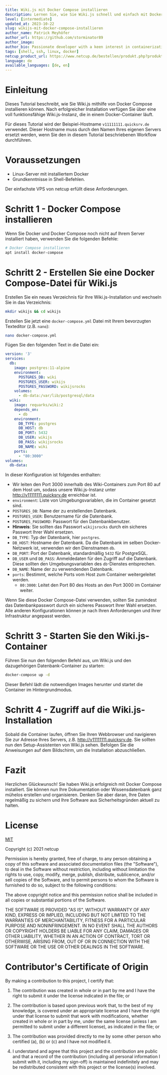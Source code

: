 ```yaml
---
title: Wiki.js mit Docker Compose installieren
description: Lernen Sie, wie Sie Wiki.js schnell und einfach mit Docker Compose auf Ihrem Linux-Server installieren können.
level: [intermediate]
updated_at: 2023-10-22
slug: wikijs-mit-docker-compose-installieren
author_name: Patrick Meyhöfer
author_url: https://github.com/storminator89
author_image:
author_bio: Passionate developer with a keen interest in containerization and automation.
tags: [shell, ssh, linux, docker] 
netcup_product_url: https://www.netcup.de/bestellen/produkt.php?produkt=2948
language: de
available_languages: [de, en]
---
```


# Einleitung

Dieses Tutorial beschreibt, wie Sie Wiki.js mithilfe von Docker Compose installieren können. Nach erfolgreicher Installation verfügen Sie über eine voll funktionsfähige Wiki.js-Instanz, die in einem Docker-Container läuft.

Für dieses Tutorial wird der Beispiel-Hostname `v11111111.quicksrv.de` verwendet. Dieser Hostname muss durch den Namen Ihres eigenen Servers ersetzt werden, wenn Sie den in diesem Tutorial beschriebenen Workflow durchführen.

# Voraussetzungen

- Linux-Server mit installiertem Docker
- Grundkenntnisse in Shell-Befehlen.

Der einfachste VPS von netcup erfüllt diese Anforderungen.

# Schritt 1 - Docker Compose installieren

Wenn Sie Docker und Docker Compose noch nicht auf Ihrem Server installiert haben, verwenden Sie die folgenden Befehle:

```bash
# Docker Compose installieren
apt install docker-compose
```
# Schritt 2 - Erstellen Sie eine Docker Compose-Datei für Wiki.js

Erstellen Sie ein neues Verzeichnis für Ihre Wiki.js-Installation und wechseln Sie in das Verzeichnis:

```bash
mkdir wikijs && cd wikijs
```

Erstellen Sie jetzt eine `docker-compose.yml` Datei mit Ihrem bevorzugten Texteditor (z.B. `nano`):

```bash
nano docker-compose.yml
```
Fügen Sie den folgenden Text in die Datei ein:

```yaml
version: '3'
services:
  db:
    image: postgres:11-alpine
    environment:
      POSTGRES_DB: wiki
      POSTGRES_USER: wikijs
      POSTGRES_PASSWORD: wikijsrocks
    volumes:
      - db-data:/var/lib/postgresql/data
  wiki:
    image: requarks/wiki:2
    depends_on:
      - db
    environment:
      DB_TYPE: postgres
      DB_HOST: db
      DB_PORT: 5432
      DB_USER: wikijs
      DB_PASS: wikijsrocks
      DB_NAME: wiki
    ports:
      - "80:3000"
volumes:
  db-data:
```

In dieser Konfiguration ist folgendes enthalten:

- Wir leiten den Port 3000 innerhalb des Wiki-Containers zum Port 80 auf dem Host um, sodass unsere Wiki.js-Instanz unter http://v11111111.quicksrv.de erreichbar ist.
- `environment`: Liste von Umgebungsvariablen, die im Container gesetzt sind.
- `POSTGRES_DB`: Name der zu erstellenden Datenbank.
- `POSTGRES_USER`: Benutzername für die Datenbank.
- `POSTGRES_PASSWORD`: Passwort für den Datenbankbenutzer.
- **Hinweis**: Sie sollten das Passwort `wikijsrocks` durch ein sicheres Passwort Ihrer Wahl ersetzen.
- `DB_TYPE`: Typ der Datenbank, hier `postgres`.
- `DB_HOST`: Hostname der Datenbank. Da die Datenbank im selben Docker-Netzwerk ist, verwenden wir den Dienstnamen `db`.
- `DB_PORT`: Port der Datenbank, standardmäßig `5432` für PostgreSQL.
- `DB_USER` und `DB_PASS`: Anmeldedaten für den Zugriff auf die Datenbank. Diese sollten den Umgebungsvariablen des `db`-Dienstes entsprechen.
- `DB_NAME`: Name der zu verwendenden Datenbank.
- `ports`: Bestimmt, welche Ports vom Host zum Container weitergeleitet werden.
  - `80:3000`: Leitet den Port 80 des Hosts an den Port 3000 im Container weiter.


Wenn Sie diese Docker Compose-Datei verwenden, sollten Sie zumindest das Datenbankpasswort durch ein sicheres Passwort Ihrer Wahl ersetzen. Alle anderen Konfigurationen können je nach Ihren Anforderungen und Ihrer Infrastruktur angepasst werden.

# Schritt 3 - Starten Sie den Wiki.js-Container

Führen Sie nun den folgenden Befehl aus, um Wiki.js und den dazugehörigen Datenbank-Container zu starten:

```bash
docker-compose up -d
```
Dieser Befehl lädt die notwendigen Images herunter und startet die Container im Hintergrundmodus.

# Schritt 4 - Zugriff auf die Wiki.js-Installation

Sobald die Container laufen, öffnen Sie Ihren Webbrowser und navigieren Sie zur Adresse Ihres Servers, z.B. http://v11111111.quicksrv.de. Sie sollten nun den Setup-Assistenten von Wiki.js sehen. Befolgen Sie die Anweisungen auf dem Bildschirm, um die Installation abzuschließen.

# Fazit

Herzlichen Glückwunsch! Sie haben Wiki.js erfolgreich mit Docker Compose installiert. Sie können nun Ihre Dokumentation oder Wissensdatenbank ganz mühelos erstellen und organisieren. Denken Sie aber daran, Ihre Daten regelmäßig zu sichern und Ihre Software aus Sicherheitsgründen aktuell zu halten.

# License

[MIT](https://github.com/netcup-community/community-tutorials/blob/main/LICENSE)

Copyright (c) 2021 netcup

Permission is hereby granted, free of charge, to any person obtaining a copy of this software and associated documentation files (the "Software"), to deal in the Software without restriction, including without limitation the rights to use, copy, modify, merge, publish, distribute, sublicence, and/or sell copies of the Software, and to permit persons to whom the Software is furnished to do so, subject to the following conditions:

The above copyright notice and this permission notice shall be included in all copies or substantial portions of the Software.

THE SOFTWARE IS PROVIDED "AS IS", WITHOUT WARRANTY OF ANY KIND, EXPRESS OR IMPLIED, INCLUDING BUT NOT LIMITED TO THE WARRANTIES OF MERCHANTABILITY, FITNESS FOR A PARTICULAR PURPOSE AND NONINFRINGEMENT. IN NO EVENT SHALL THE AUTHORS OR COPYRIGHT HOLDERS BE LIABLE FOR ANY CLAIM, DAMAGES OR OTHER LIABILITY, WHETHER IN AN ACTION OF CONTRACT, TORT OR OTHERWISE, ARISING FROM, OUT OF OR IN CONNECTION WITH THE SOFTWARE OR THE USE OR OTHER DEALINGS IN THE SOFTWARE.

# Contributor's Certificate of Origin
By making a contribution to this project, I certify that:

 1) The contribution was created in whole or in part by me and I have the right to submit it under the license indicated in the file; or

 2) The contribution is based upon previous work that, to the best of my knowledge, is covered under an appropriate license and I have the right under that license to submit that work with modifications, whether created in whole or in part by me, under the same license (unless I am permitted to submit under a different license), as indicated in the file; or

 3) The contribution was provided directly to me by some other person who certified (a), (b) or (c) and I have not modified it.

 4) I understand and agree that this project and the contribution are public and that a record of the contribution (including all personal information I submit with it, including my sign-off) is maintained indefinitely and may be redistributed consistent with this project or the license(s) involved.
